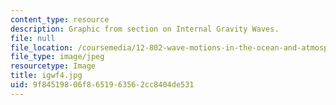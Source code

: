 ```yaml
---
content_type: resource
description: Graphic from section on Internal Gravity Waves.
file: null
file_location: /coursemedia/12-802-wave-motions-in-the-ocean-and-atmosphere-spring-2004/9f84519806f8651963562cc8404de531_igwf4.jpg
file_type: image/jpeg
resourcetype: Image
title: igwf4.jpg
uid: 9f845198-06f8-6519-6356-2cc8404de531
---
```

